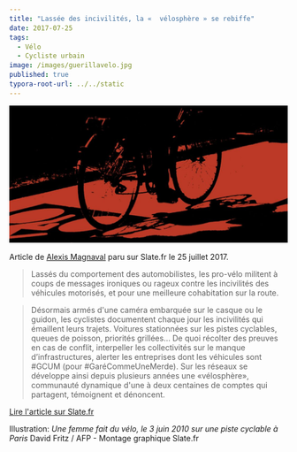 ```yaml
---
title: "Lassée des incivilités, la «  vélosphère » se rebiffe"
date: 2017-07-25
tags:
  - Vélo
  - Cycliste urbain
image: /images/guerillavelo.jpg
published: true
typora-root-url: ../../static
---
```

![guerillavelo](/images/guerillavelo.jpg)

Article de [Alexis Magnaval](https://twitter.com/alexis_magnaval) paru sur Slate.fr le 25 juillet 2017.

> Lassés du comportement des automobilistes, les pro-vélo militent à coups de messages ironiques ou rageux contre les incivilités des véhicules motorisés, et pour une meilleure cohabitation sur la route.

> Désormais armés d'une caméra embarquée sur le casque ou le guidon, les cyclistes documentent chaque jour les incivilités qui émaillent leurs trajets. Voitures stationnées sur les pistes cyclables, queues de poisson, priorités grillées…  De quoi récolter des preuves en cas de conflit, interpeller les collectivités sur le manque d’infrastructures, alerter les entreprises dont les véhicules sont #GCUM (pour #GaréCommeUneMerde). Sur les réseaux se développe ainsi depuis plusieurs années une «vélosphère», communauté dynamique d'une à deux centaines de comptes qui partagent, témoignent et dénoncent. 

[Lire l'article sur Slate.fr](http://www.slate.fr/story/148782/velosphere-incivilites-guerilla)

Illustration: _Une femme fait du vélo, le 3 juin 2010 sur une piste cyclable à Paris_ David Fritz / AFP - Montage graphique Slate.fr
